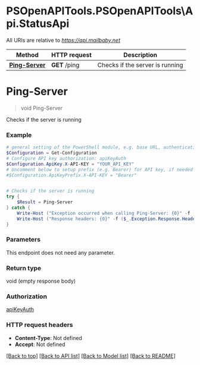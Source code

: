 # PSOpenAPITools.PSOpenAPITools\Api.StatusApi

All URIs are relative to *https://api.mailbaby.net*

Method | HTTP request | Description
------------- | ------------- | -------------
[**Ping-Server**](StatusApi.md#Ping-Server) | **GET** /ping | Checks if the server is running


<a id="Ping-Server"></a>
# **Ping-Server**
> void Ping-Server<br>

Checks if the server is running

### Example
```powershell
# general setting of the PowerShell module, e.g. base URL, authentication, etc
$Configuration = Get-Configuration
# Configure API key authorization: apiKeyAuth
$Configuration.ApiKey.X-API-KEY = "YOUR_API_KEY"
# Uncomment below to setup prefix (e.g. Bearer) for API key, if needed
#$Configuration.ApiKeyPrefix.X-API-KEY = "Bearer"


# Checks if the server is running
try {
    $Result = Ping-Server
} catch {
    Write-Host ("Exception occurred when calling Ping-Server: {0}" -f ($_.ErrorDetails | ConvertFrom-Json))
    Write-Host ("Response headers: {0}" -f ($_.Exception.Response.Headers | ConvertTo-Json))
}
```

### Parameters
This endpoint does not need any parameter.

### Return type

void (empty response body)

### Authorization

[apiKeyAuth](../README.md#apiKeyAuth)

### HTTP request headers

 - **Content-Type**: Not defined
 - **Accept**: Not defined

[[Back to top]](#) [[Back to API list]](../README.md#documentation-for-api-endpoints) [[Back to Model list]](../README.md#documentation-for-models) [[Back to README]](../README.md)

